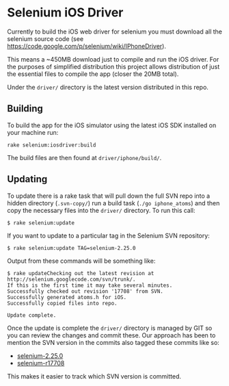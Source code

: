# Selenium iOS Driver

Currently to build the iOS web driver for selenium you must download all the
selenium source code
(see https://code.google.com/p/selenium/wiki/IPhoneDriver).

This means a ~450MB download just to compile and run the iOS driver. For the
purposes of simplified distribution this project allows distribution of just
the essential files to compile the app (closer the 20MB total).

Under the `driver/` directory is the latest version distributed in this repo.

## Building

To build the app for the iOS simulator using the latest iOS SDK installed on
your machine run:
```
rake selenium:iosdriver:build
```
The build files are then  found at `driver/iphone/build/`.

## Updating
To update there is a rake task that will pull down the full SVN repo into a
hidden directory (`.svn-copy/`) run a build task (`./go iphone_atoms`)
and then copy the necessary files into the `driver/` directory.
To run this call:
```
$ rake selenium:update
```

If you want to update to a particular tag in the Selenium SVN repository:
```
$ rake selenium:update TAG=selenium-2.25.0
```

Output from these commands will be something like:
```
$ rake updateChecking out the latest revision at http://selenium.googlecode.com/svn/trunk/.
If this is the first time it may take several minutes.
Successfully checked out revision '17708' from SVN.
Successfully generated atoms.h for iOS.
Successfully copied files into repo.

Update complete.
```

Once the update is complete the `driver/` directory is managed by GIT so you
can review the changes and commit these.
Our approach has been to mention the SVN version in the commits also tagged these commits like so:
 * [selenium-2.25.0](https://github.com/resolve/selenium-iosdriver/tree/selenium-2.25.0)
 * [selenium-r17708](https://github.com/resolve/selenium-iosdriver/tree/selenium-r17708)

This makes it easier to track which SVN version is committed.